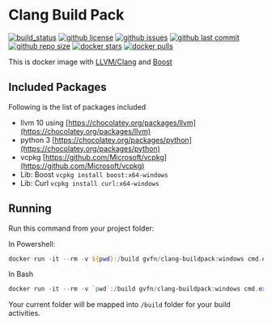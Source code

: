 # Clang Build Pack

[![build_status](https://github.com/governance-foundation/docker-clang-buildpack/workflows/ci/badge.svg?branch=ubuntu-10)](https://github.com/governance-foundation/docker-clang-buildpack/actions?query=workflow%3Aci)
[![github license](https://img.shields.io/github/license/governance-foundation/docker-clang-buildpack)](https://github.com/governance-foundation/docker-clang-buildpack)
[![github issues](https://img.shields.io/github/issues/governance-foundation/docker-clang-buildpack)](https://github.com/governance-foundation/docker-clang-buildpack)
[![github last commit](https://img.shields.io/github/last-commit/governance-foundation/docker-clang-buildpack)](https://github.com/governance-foundation/docker-clang-buildpack)
[![github repo size](https://img.shields.io/github/repo-size/governance-foundation/docker-clang-buildpack)](https://github.com/governance-foundation/docker-clang-buildpack)
[![docker stars](https://img.shields.io/docker/stars/gvfn/clang-buildpack)](https://hub.docker.com/r/gvfn/clang-buildpack)
[![docker pulls](https://img.shields.io/docker/pulls/gvfn/clang-buildpack)](https://hub.docker.com/r/gvfn/clang-buildpack)

This is docker image with [LLVM/Clang](https://llvm.org/) and [Boost](https://www.boost.org/)

## Included Packages

Following is the list of packages included

* llvm 10 using [https://chocolatey.org/packages/llvm](https://chocolatey.org/packages/llvm)
* python 3 [https://chocolatey.org/packages/python](https://chocolatey.org/packages/python)
* vcpkg [https://github.com/Microsoft/vcpkg](https://github.com/Microsoft/vcpkg)
* Lib: Boost `vcpkg install boost:x64-windows`
* Lib: Curl `vcpkg install curl:x64-windows`

## Running

Run this command from your project folder:

In Powershell:

```powershell
docker run -it --rm -v ${pwd}:/build gvfn/clang-buildpack:windows cmd.exe
```

In Bash

```powershell
docker run -it --rm -v `pwd`:/build gvfn/clang-buildpack:windows cmd.exe
```

Your current folder will be mapped into `/build` folder for your build activities.
